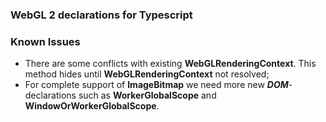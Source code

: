 ### WebGL 2 declarations for Typescript

### Known Issues

- There are some conflicts with existing **WebGLRenderingContext**. This method hides until **WebGLRenderingContext** not resolved;
- For complete support of **ImageBitmap** we need more new ***DOM***-declarations such as **WorkerGlobalScope** and **WindowOrWorkerGlobalScope**.
